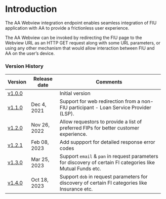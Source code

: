# Introduction

The AA Webview integration endpoint enables seamless integration of FIU application with AA to provide a frictionless user experience.

The AA Webview can be invoked by redirecting the FIU page to the Webview URL as an HTTP GET request along with some URL parameters, or using any other mechanism that would allow interaction between FIU and AA on the user’s device.

### Version History

| Version                                                                  | Release date | Comments                                                                                                    |
| ------------------------------------------------------------------------ | ------------ | ----------------------------------------------------------------------------------------------------------- |
| [v1.0.0](https://sahamati.gitbook.io/aa-redirection-guidelines/v/1.0.0/) |              | Initial version                                                                                             |
| [v1.1.0](https://sahamati.gitbook.io/aa-redirection-guidelines/v/1.1.0/) | Dec 4, 2021  | Support for web redirection from a non-FIU participant - Loan Service Provider (LSP).                       |
| [v1.2.0](https://sahamati.gitbook.io/aa-redirection-guidelines/v/1.2.0/) | Nov 26, 2022 | Allow requestors to provide a list of preferred FIPs for better customer experience.                        |
| [v1.2.1](https://sahamati.gitbook.io/aa-redirection-guidelines/v/1.2.1/) | Feb 08, 2023 | Add suppport for detailed response error codes                                                              |
| [v1.3.0](https://sahamati.gitbook.io/aa-redirection-guidelines/v/1.3.0/) | Mar 25, 2023 | Support `email` & `pan` in request parameters for discovery of certain FI categories like Mutual Funds etc. |
| [v1.4.0](https://sahamati.gitbook.io/aa-redirection-guidelines/v/1.4.0/) | Oct 18, 2023 | Support `dob` in request parameters for discovery of certain FI categories like Insurance etc.              |